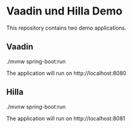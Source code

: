 # Vaadin und Hilla Demo

This repository contains two demo applications.

## Vaadin

./mvnw spring-boot:run

The application will run on http://localhost:8080

## Hilla

./mvnw spring-boot:run

The application will run on http://localhost:8081
